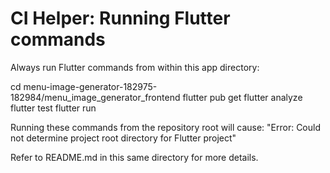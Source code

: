 # CI Helper: Running Flutter commands

Always run Flutter commands from within this app directory:

cd menu-image-generator-182975-182984/menu_image_generator_frontend
flutter pub get
flutter analyze
flutter test
flutter run

Running these commands from the repository root will cause:
"Error: Could not determine project root directory for Flutter project"

Refer to README.md in this same directory for more details.
